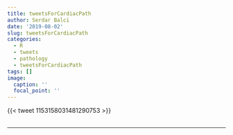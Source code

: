 ```yaml
---
title: tweetsForCardiacPath
author: Serdar Balci
date: '2019-08-02'
slug: tweetsForCardiacPath
categories:
  - R
  - tweets
  - pathology
  - tweetsForCardiacPath
tags: []
image:
  caption: ''
  focal_point: ''
---
```



{{< tweet 1153158031481290753 >}}
<br>
<br>
<hr>
